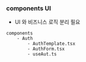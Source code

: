 ### components UI

- UI 와 비즈니스 로직 분리 필요

```
components
    - Auth
        - AuthTemplate.tsx
        - AuthForm.tsx
        - useAut.ts

```
